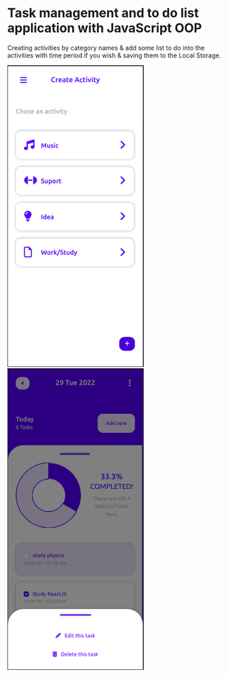# Task management and to do list application with JavaScript OOP

Creating activities by category names & add some list to do into the activities with time period if you wish & saving them to the Local Storage.

![app_image](img/task-management-to-do-list-1.png) ![app_image](img/task-management-to-do-list-2.png)
